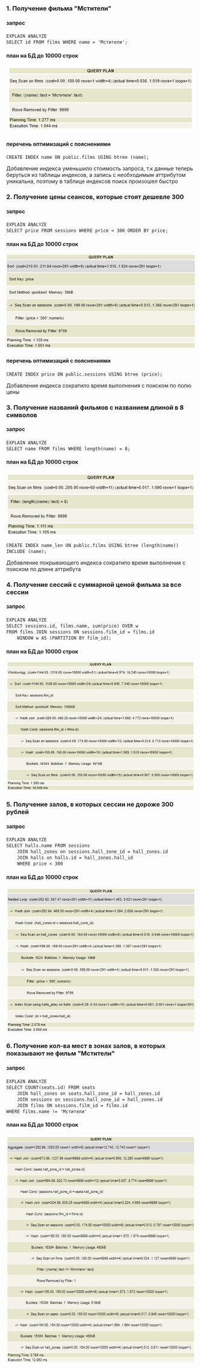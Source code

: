### 1. Получение фильма "Мстители"
#### запрос
```
EXPLAIN ANALYZE
SELECT id FROM films WHERE name = 'Мстители';
```

#### план на БД до 10000 строк
![alt text](md_screenshots/1_10000.png)

#### перечень оптимизаций с пояснениями
```
CREATE INDEX name ON public.films USING btree (name);
```
Добавление индекса уменьшило стоимость запроса, т.к данные теперь беруться из таблицы индексов,
а запись с необходимым аттрибутом уникальна, поэтому в таблице индексов
поиск произошел быстро

### 2. Получение цены сеансов, которые стоят дешевле 300
#### запрос
```
EXPLAIN ANALYZE
SELECT price FROM sessions WHERE price < 300 ORDER BY price;
```

#### план на БД до 10000 строк
![alt text](md_screenshots/2_10000.png)

#### перечень оптимизаций с пояснениями
```
CREATE INDEX price ON public.sessions USING btree (price);
```
Добавление индекса сократило время выполнения с поиском по полю цены

### 3. Получение названий фильмов с названием длиной в 8 символов
#### запрос
```
EXPLAIN ANALYZE 
SELECT name FROM films WHERE length(name) = 8;
```

#### план на БД до 10000 строк
![alt text](md_screenshots/3_10000.png)

```
CREATE INDEX name_len ON public.films USING btree (length(name)) INCLUDE (name);
```
Добавление покрывающего индекса сократило время выполнения с поиском по длине аттрибута

### 4. Получение сессий с суммарной ценой фильма за все сессии
#### запрос
```
EXPLAIN ANALYZE 
SELECT sessions.id, films.name, sum(price) OVER w
FROM films JOIN sessions ON sessions.film_id = films.id
    WINDOW w AS (PARTITION BY film_id);
```

#### план на БД до 10000 строк
![alt text](md_screenshots/4_10000.png)

### 5. Получение залов, в которых сессии не дороже 300 рублей
#### запрос
```
EXPLAIN ANALYZE 
SELECT halls.name FROM sessions
    JOIN hall_zones on sessions.hall_zone_id = hall_zones.id
    JOIN halls on halls.id = hall_zones.hall_id
    WHERE price < 300
```

#### план на БД до 10000 строк
![alt text](md_screenshots/5_10000.png)

### 6. Получение кол-ва мест в зонах залов, в которых показывают не фильм "Мстители"
#### запрос
```
EXPLAIN ANALYZE 
SELECT COUNT(seats.id) FROM seats
    JOIN hall_zones on seats.hall_zone_id = hall_zones.id
    JOIN sessions on sessions.hall_zone_id = hall_zones.id
    JOIN films ON sessions.film_id = films.id
WHERE films.name != 'Мстители'
```

#### план на БД до 10000 строк
![alt text](md_screenshots/6_10000.png)
